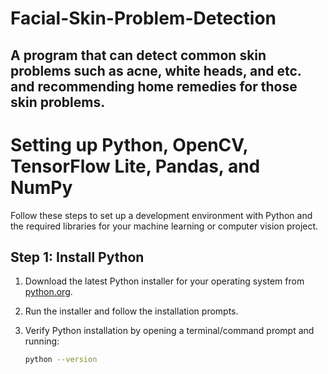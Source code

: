 # Facial-Skin-Problem-Detection

## A program that can detect common skin problems such as acne, white heads, and etc. and recommending home remedies for those skin problems.

# Setting up Python, OpenCV, TensorFlow Lite, Pandas, and NumPy

Follow these steps to set up a development environment with Python and the required libraries for your machine learning or computer vision project.

## Step 1: Install Python

1. Download the latest Python installer for your operating system from [python.org](https://www.python.org/downloads/).

2. Run the installer and follow the installation prompts.

3. Verify Python installation by opening a terminal/command prompt and running:

   ```bash
   python --version
